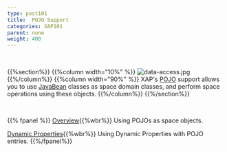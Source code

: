 ```yaml
---
type: post101
title:  POJO Support
categories: XAP101
parent: none
weight: 400
---
```


<br>

{{%section%}}
{{%column width="10%" %}}
![data-access.jpg](/attachment_files/subject/data-index.png)
{{%/column%}}
{{%column width="90%" %}}
XAP's [POJO](http://en.wikipedia.org/wiki/Plain_Old_Java_Object) support allows you to use [JavaBean](http://docs.oracle.com/javase/tutorial/javabeans/) classes as space domain classes, and perform space operations using these objects.
{{%/column%}}
{{%/section%}}

<br>


{{% fpanel %}}
[Overview](./pojo-support.html){{%wbr%}}
Using POJOs as space objects.

[Dynamic Properties](./dynamic-properties.html){{%wbr%}}
Using Dynamic Properties with POJO entries.
{{%/fpanel%}}


